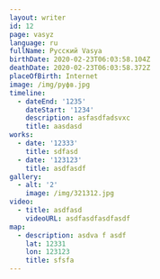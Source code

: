 ```yaml
---
layout: writer
id: 12
page: vasyz
language: ru
fullName: Русский Vasya
birthDate: 2020-02-23T06:03:58.104Z
deathDate: 2020-02-23T06:03:58.372Z
placeOfBirth: Internet
image: /img/руфв.jpg
timeline:
  - dateEnd: '1235'
    dateStart: '1234'
    description: asfasdfadsvxc
    title: aasdasd
works:
  - date: '12333'
    title: sdfasd
  - date: '123123'
    title: asdfasdf
gallery:
  - alt: '2'
    image: /img/321312.jpg
video:
  - title: asdfasd
    videoURL: asdfasdfasdfasdf
map:
  - description: asdva f asdf
    lat: 12331
    lon: 123123
    title: sfsfa
---
```


